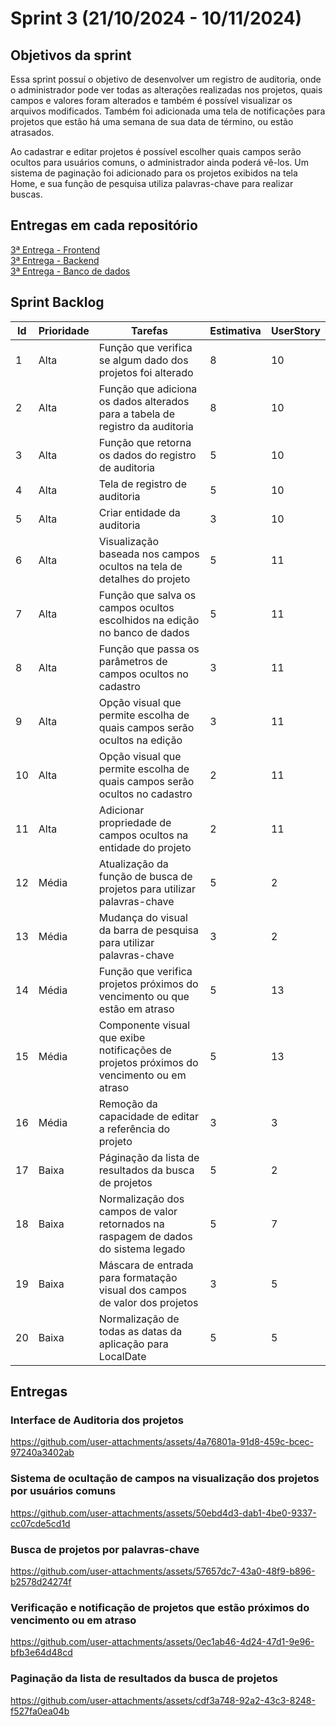 <h1> Sprint 3 (21/10/2024 - 10/11/2024) </h1>

<h2> Objetivos da sprint </h2>

<p> Essa sprint possuí o objetivo de desenvolver um registro de auditoria, onde o administrador pode ver todas as alterações realizadas nos projetos, quais campos e valores foram alterados e também é possível visualizar os arquivos modificados. Também foi adicionada uma tela de notificações para projetos que estão há uma semana de sua data de término, ou estão atrasados. </p>
<p> Ao cadastrar e editar projetos é possível escolher quais campos serão ocultos para usuários comuns, o administrador ainda poderá vê-los. Um sistema de paginação foi adicionado para os projetos exibidos na tela Home, e sua função de pesquisa utiliza palavras-chave para realizar buscas.</p>

<h2> Entregas em cada repositório </h2>

<a href="https://github.com/Code-Nine-FTC/API-2024.2-Front-End/tree/Sprint-3"> 3ª Entrega - Frontend </a>
<br>
<a href="https://github.com/Code-Nine-FTC/API-2024.2-Back-End/tree/Sprint-3"> 3ª Entrega - Backend </a>
<br>
<a href="https://github.com/Code-Nine-FTC/API-2024.2-Banco-de-Dados/tree/Sprint-3"> 3ª Entrega - Banco de dados </a>


<h2> Sprint Backlog </h2>

| Id | Prioridade | Tarefas | Estimativa | UserStory  |
| --- | --- | --- | --- | --- |
| 1 | Alta  | Função que verifica se algum dado dos projetos foi alterado | 8 | 10 |
| 2 | Alta | Função que adiciona os dados alterados para a tabela de registro da auditoria | 8 | 10 |
| 3 | Alta | Função que retorna os dados do registro de auditoria | 5 | 10 |
| 4 | Alta | Tela de registro de auditoria  | 5 | 10 |
| 5 | Alta | Criar entidade da auditoria  | 3 | 10 |
| 6 | Alta | Visualização baseada nos campos ocultos na tela de detalhes do projeto | 5 | 11 |
| 7 | Alta | Função que salva os campos ocultos escolhidos na edição no banco de dados  | 5 | 11 |
| 8 | Alta  | Função que passa os parâmetros de campos ocultos no cadastro  | 3 | 11 |
| 9 | Alta | Opção visual que permite escolha de quais campos serão ocultos na edição | 3 | 11 |
| 10 | Alta | Opção visual que permite escolha de quais campos serão ocultos no cadastro  | 2 | 11 |
| 11 | Alta | Adicionar propriedade de campos ocultos na entidade do projeto | 2 | 11 |
| 12 | Média | Atualização da função de busca de projetos para utilizar palavras-chave  | 5 | 2 |
| 13 | Média  | Mudança do visual da barra de pesquisa para utilizar palavras-chave | 3 | 2 |
| 14 | Média | Função que verifica projetos próximos do vencimento ou que estão em atraso | 5 | 13 |
| 15 | Média | Componente visual que exibe notificações de projetos próximos do vencimento ou em atraso | 5 | 13 |
| 16 | Média | Remoção da capacidade de editar a referência do projeto | 3 | 3 |
| 17 | Baixa | Páginação da lista de resultados da busca de projetos | 5 | 2 |
| 18 | Baixa  | Normalização dos campos de valor retornados na raspagem de dados do sistema legado | 5 | 7 |
| 19 | Baixa  | Máscara de entrada para formatação visual dos campos de valor dos projetos  | 3 | 5 |
| 20 | Baixa  | Normalização de todas as datas da aplicação para LocalDate  | 5 | 5 |

<h2> Entregas </h2>

<h3> Interface de Auditoria dos projetos </h3>

https://github.com/user-attachments/assets/4a76801a-91d8-459c-bcec-97240a3402ab

<h3> Sistema de ocultação de campos na visualização dos projetos por usuários comuns </h3>

https://github.com/user-attachments/assets/50ebd4d3-dab1-4be0-9337-cc07cde5cd1d

<h3> Busca de projetos por palavras-chave </h3>

https://github.com/user-attachments/assets/57657dc7-43a0-48f9-b896-b2578d24274f

<h3> Verificação e notificação de projetos que estão próximos do vencimento ou em atraso </h3>

https://github.com/user-attachments/assets/0ec1ab46-4d24-47d1-9e96-bfb3e64d48cd

<h3> Paginação da lista de resultados da busca de projetos </h3>

https://github.com/user-attachments/assets/cdf3a748-92a2-43c3-8248-f527fa0ea04b


